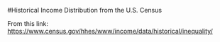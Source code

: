 #Historical Income Distribution from the U.S. Census

From this link: https://www.census.gov/hhes/www/income/data/historical/inequality/
